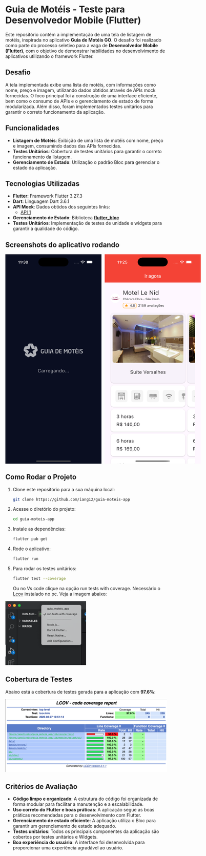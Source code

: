 # Guia de Motéis - Teste para Desenvolvedor Mobile (Flutter)

Este repositório contém a implementação de uma tela de listagem de motéis, inspirada no aplicativo **Guia de Motéis GO**. O desafio foi realizado como parte do processo seletivo para a vaga de **Desenvolvedor Mobile (Flutter)**, com o objetivo de demonstrar habilidades no desenvolvimento de aplicativos utilizando o framework Flutter.

## Desafio

A tela implementada exibe uma lista de motéis, com informações como nome, preço e imagem, utilizando dados obtidos através de APIs mock fornecidas. O foco principal foi a construção de uma interface eficiente, bem como o consumo de APIs e o gerenciamento de estado de forma modularizada. Além disso, foram implementados testes unitários para garantir o correto funcionamento da aplicação.

## Funcionalidades

- **Listagem de Motéis**: Exibição de uma lista de motéis com nome, preço e imagem, consumindo dados das APIs fornecidas.
- **Testes Unitários**: Cobertura de testes unitários para garantir o correto funcionamento da listagem.
- **Gerenciamento de Estado**: Utilização o padrão Bloc para gerenciar o estado da aplicação.

## Tecnologias Utilizadas

- **Flutter**: Framework Flutter 3.27.3
- **Dart**: Linguagem Dart 3.6.1 
- **API Mock**: Dados obtidos dos seguintes links:
  - [API 1](https://api.npoint.io/e728bb91e0cd56cc0711)
- **Gerenciamento de Estado**: Biblioteca **[flutter_bloc](https://pub.dev/packages/flutter_bloc)** 
- **Testes Unitários**: Implementação de testes de unidade e widgets para garantir a qualidade do código.

## Screenshots do aplicativo rodando

<div style="display: flex;">
  <img src="screenshot_app2.png" width="300em" style="margin-right: 10px;"/>
  <img src="screenshot_app.png" width="300em"/>
</div>

## Como Rodar o Projeto

1. Clone este repositório para a sua máquina local:
   ```bash
   git clone https://github.com/iang12/guia-moteis-app
   ```

2. Acesse o diretório do projeto:
   ```bash
   cd guia-moteis-app
   ```

3. Instale as dependências:
   ```bash
   flutter pub get
   ```

4. Rode o aplicativo:
   ```bash
   flutter run
   ```

5. Para rodar os testes unitários:
   ```bash
   flutter test --coverage
   ```
   Ou no Vs code clique na opção run tests with coverage.  Necessário o [Lcov](https://github.com/linux-test-project/lcov) instalado no pc.
   Veja a imagem abaixo:

<img src="run_tests.png" height="200em"/>

## Cobertura de Testes

Abaixo está a cobertura de testes gerada para a aplicação com **97.6%**:

![Cobertura de Testes](coverage.png)


## Critérios de Avaliação

- **Código limpo e organizado**: A estrutura do código foi organizada de forma modular para facilitar a manutenção e a escalabilidade.
- **Uso correto do Flutter e boas práticas**: A aplicação segue as boas práticas recomendadas para o desenvolvimento com Flutter.
- **Gerenciamento de estado eficiente**: A aplicação utiliza o Bloc para garantir um gerenciamento de estado adequado.
- **Testes unitários**: Todos os principais componentes da aplicação são cobertos por testes unitários e Widgets.
- **Boa experiência do usuário**: A interface foi desenvolvida para proporcionar uma experiência agradável ao usuário.

